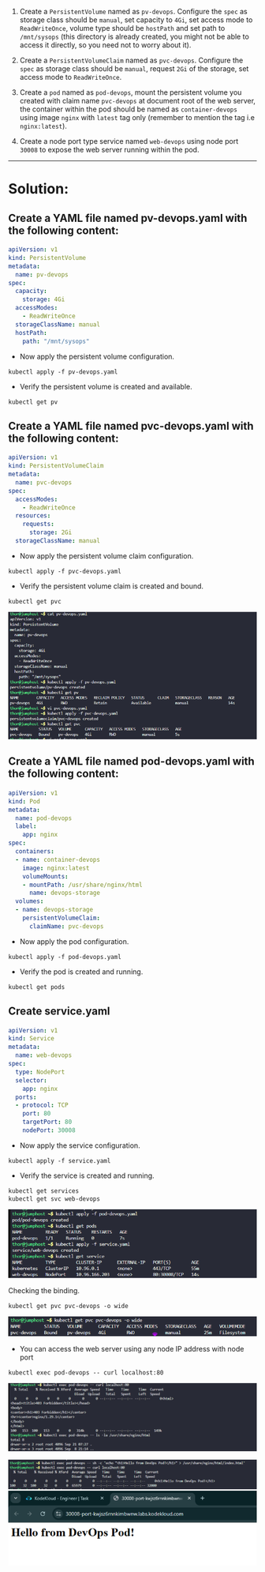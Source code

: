 1. Create a `PersistentVolume` named as `pv-devops`. Configure the `spec` as storage class should be `manual`, set capacity to `4Gi`, set access mode to `ReadWriteOnce`, volume type should be `hostPath` and set path to `/mnt/sysops` (this directory is already created, you might not be able to access it directly, so you need not to worry about it).

2. Create a `PersistentVolumeClaim` named as `pvc-devops`. Configure the `spec` as storage class should be `manual`, request `2Gi` of the storage, set access mode to `ReadWriteOnce`.

3. Create a `pod` named as `pod-devops`, mount the persistent volume you created with claim name `pvc-devops` at document root of the web server, the container within the pod should be named as `container-devops` using image `nginx` with `latest` tag only (remember to mention the tag i.e `nginx:latest`).
4. Create a node port type service named `web-devops` using node port `30008` to expose the web server running within the pod.

---

# Solution:
## Create a YAML file named pv-devops.yaml with the following content:

```yaml
apiVersion: v1
kind: PersistentVolume
metadata:
  name: pv-devops
spec:
  capacity:
    storage: 4Gi
  accessModes:
    - ReadWriteOnce
  storageClassName: manual
  hostPath:
    path: "/mnt/sysops"
```
- Now apply the persistent volume configuration.

```
kubectl apply -f pv-devops.yaml
```

- Verify the persistent volume is created and available.

```
kubectl get pv
```
## Create a YAML file named pvc-devops.yaml with the following content:

```yaml
apiVersion: v1
kind: PersistentVolumeClaim
metadata:
  name: pvc-devops
spec:
  accessModes:
    - ReadWriteOnce
  resources:
    requests:
      storage: 2Gi
  storageClassName: manual
```
- Now apply the persistent volume claim configuration.

```
kubectl apply -f pvc-devops.yaml
```
- Verify the persistent volume claim is created and bound.

```
kubectl get pvc
```



![alt text](image-1.png)


## Create a YAML file named pod-devops.yaml with the following content:

```yaml
apiVersion: v1
kind: Pod
metadata:
  name: pod-devops
  label:
    app: nginx
spec:
  containers:
  - name: container-devops
    image: nginx:latest
    volumeMounts:
    - mountPath: /usr/share/nginx/html
      name: devops-storage
  volumes:
  - name: devops-storage
    persistentVolumeClaim:
      claimName: pvc-devops
```
- Now apply the pod configuration.

```
kubectl apply -f pod-devops.yaml
```
- Verify the pod is created and running.

```
kubectl get pods
```
## Create service.yaml

```yaml
apiVersion: v1
kind: Service
metadata:
  name: web-devops
spec:
  type: NodePort
  selector:
    app: nginx
  ports:
  - protocol: TCP
    port: 80
    targetPort: 80
    nodePort: 30008
```
- Now apply the service configuration.

```
kubectl apply -f service.yaml
```
- Verify the service is created and running.

```
kubectl get services
kubectl get svc web-devops
```


![alt text](image-2.png)

Checking the binding.

```
kubectl get pvc pvc-devops -o wide
```

![alt text](image-3.png)

- You can access the web server using any node IP address with node port

```
kubectl exec pod-devops -- curl localhost:80
```


![alt text](image-4.png)

![alt text](image-5.png)
![alt text](image-6.png)